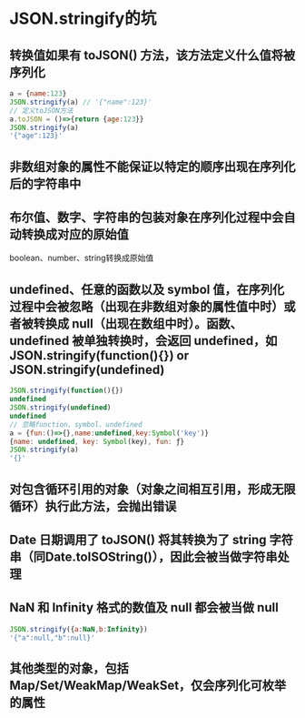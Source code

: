 # JSON.stringify的坑

## 转换值如果有 toJSON() 方法，该方法定义什么值将被序列化

```javascript
a = {name:123}
JSON.stringify(a) // '{"name":123}'
// 定义toJSON方法
a.toJSON = ()=>{return {age:123}}
JSON.stringify(a)
'{"age":123}'
```

## 非数组对象的属性不能保证以特定的顺序出现在序列化后的字符串中

## 布尔值、数字、字符串的包装对象在序列化过程中会自动转换成对应的原始值

boolean、number、string转换成原始值

## undefined、任意的函数以及 symbol 值，在序列化过程中会被忽略（出现在非数组对象的属性值中时）或者被转换成 null（出现在数组中时）。函数、undefined 被单独转换时，会返回 undefined，如JSON.stringify(function(){}) or JSON.stringify(undefined)

```javascript
JSON.stringify(function(){})
undefined
JSON.stringify(undefined)
undefined
// 忽略function、symbol、undefined
a = {fun:()=>{},name:undefined,key:Symbol('key')}
{name: undefined, key: Symbol(key), fun: ƒ}
JSON.stringify(a)
'{}'
```

## 对包含循环引用的对象（对象之间相互引用，形成无限循环）执行此方法，会抛出错误

## Date 日期调用了 toJSON() 将其转换为了 string 字符串（同Date.toISOString()），因此会被当做字符串处理

## NaN 和 Infinity 格式的数值及 null 都会被当做 null

```javascript
JSON.stringify({a:NaN,b:Infinity})
'{"a":null,"b":null}'
```

## 其他类型的对象，包括 Map/Set/WeakMap/WeakSet，仅会序列化可枚举的属性
